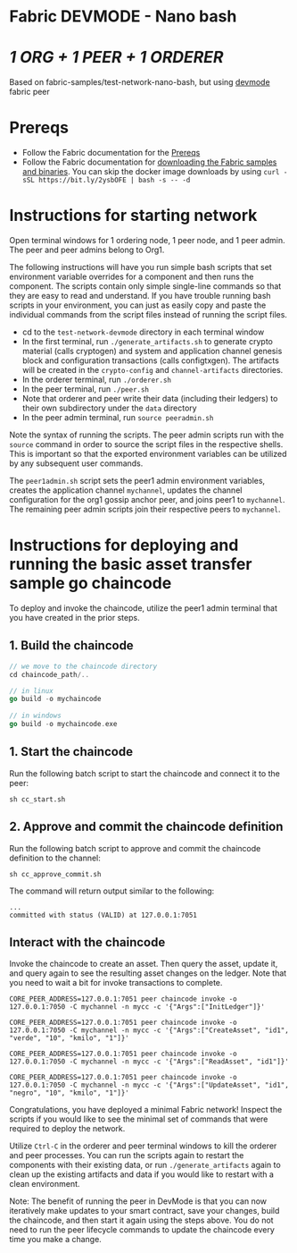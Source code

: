 # Fabric DEVMODE - Nano bash
# _1 ORG + 1 PEER + 1 ORDERER_

Based on fabric-samples/test-network-nano-bash, but using [devmode](https://hyperledger-fabric.readthedocs.io/en/release-2.4/peer-chaincode-devmode.html?highlight=devmode) fabric peer

# Prereqs

- Follow the Fabric documentation for the [Prereqs](https://hyperledger-fabric.readthedocs.io/en/release-2.2/prereqs.html)
- Follow the Fabric documentation for [downloading the Fabric samples and binaries](https://hyperledger-fabric.readthedocs.io/en/release-2.2/install.html). You can skip the docker image downloads by using `curl -sSL https://bit.ly/2ysbOFE | bash -s -- -d`

# Instructions for starting network

Open terminal windows for 1 ordering node, 1 peer node, and 1 peer admin. The peer and peer admins belong to Org1.

The following instructions will have you run simple bash scripts that set environment variable overrides for a component and then runs the component.
The scripts contain only simple single-line commands so that they are easy to read and understand.
If you have trouble running bash scripts in your environment, you can just as easily copy and paste the individual commands from the script files instead of running the script files.

- cd to the `test-network-devmode` directory in each terminal window
- In the first terminal, run `./generate_artifacts.sh` to generate crypto material (calls cryptogen) and system and application channel genesis block and configuration transactions (calls configtxgen). The artifacts will be created in the `crypto-config` and `channel-artifacts` directories.
- In the orderer terminal, run `./orderer.sh`
- In the peer terminal, run `./peer.sh`
- Note that orderer and peer write their data (including their ledgers) to their own subdirectory under the `data` directory
- In the peer admin terminal, run `source peeradmin.sh`

Note the syntax of running the scripts. The peer admin scripts run with the `source` command in order to source the script files in the respective shells. This is important so that the exported environment variables can be utilized by any subsequent user commands.

The `peer1admin.sh` script sets the peer1 admin environment variables, creates the application channel `mychannel`, updates the channel configuration for the org1 gossip anchor peer, and joins peer1 to `mychannel`.
The remaining peer admin scripts join their respective peers to `mychannel`.

# Instructions for deploying and running the basic asset transfer sample go chaincode

To deploy and invoke the chaincode, utilize the peer1 admin terminal that you have created in the prior steps.

## 1. Build the chaincode
```go
// we move to the chaincode directory
cd chaincode_path/..

// in linux
go build -o mychaincode
	
// in windows	
go build -o mychaincode.exe
```

## 1. Start the chaincode

Run the following batch script to start the chaincode and connect it to the peer:

```
sh cc_start.sh
```

## 2. Approve and commit the chaincode definition

Run the following batch script to approve and commit the chaincode definition to the channel:
```
sh cc_approve_commit.sh
```

The command will return output similar to the following:
```
...
committed with status (VALID) at 127.0.0.1:7051
```

## Interact with the chaincode

Invoke the chaincode to create an asset.
Then query the asset, update it, and query again to see the resulting asset changes on the ledger. Note that you need to wait a bit for invoke transactions to complete.

```
CORE_PEER_ADDRESS=127.0.0.1:7051 peer chaincode invoke -o 127.0.0.1:7050 -C mychannel -n mycc -c '{"Args":["InitLedger"]}'

CORE_PEER_ADDRESS=127.0.0.1:7051 peer chaincode invoke -o 127.0.0.1:7050 -C mychannel -n mycc -c '{"Args":["CreateAsset", "id1", "verde", "10", "kmilo", "1"]}'

CORE_PEER_ADDRESS=127.0.0.1:7051 peer chaincode invoke -o 127.0.0.1:7050 -C mychannel -n mycc -c '{"Args":["ReadAsset", "id1"]}'

CORE_PEER_ADDRESS=127.0.0.1:7051 peer chaincode invoke -o 127.0.0.1:7050 -C mychannel -n mycc -c '{"Args":["UpdateAsset", "id1", "negro", "10", "kmilo", "1"]}'
```

Congratulations, you have deployed a minimal Fabric network! Inspect the scripts if you would like to see the minimal set of commands that were required to deploy the network.

Utilize `Ctrl-C` in the orderer and peer terminal windows to kill the orderer and peer processes. You can run the scripts again to restart the components with their existing data, or run `./generate_artifacts` again to clean up the existing artifacts and data if you would like to restart with a clean environment.

Note: The benefit of running the peer in DevMode is that you can now iteratively make updates to your smart contract, save your changes, build the chaincode, and then start it again using the steps above. You do not need to run the peer lifecycle commands to update the chaincode every time you make a change.
